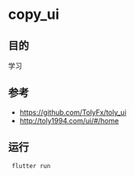 # copy_ui

## 目的
学习

## 参考
- https://github.com/TolyFx/toly_ui
- http://toly1994.com/ui/#/home

## 运行

```sh
 flutter run
```
